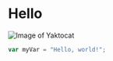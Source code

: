 # Hello

![Image of Yaktocat](https://octodex.github.com/images/yaktocat.png)


``` javascript
var myVar = "Hello, world!";
```

